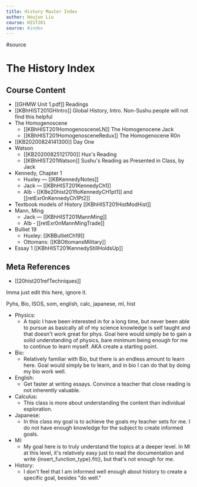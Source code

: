 ```yaml
---
title: History Master Index
author: Houjun Liu
course: HIST201
source: #index
---
```


#source

# The History Index

## Course Content

* [[GHMW Unit 1.pdf]] Readings 
* [[KBhHIST201GHIntro]] Global History, Intro. Non-Sushu people will not find this helpful
* The Homogenoscene
    * [[KBhHIST201HomogenosceneLN]] The Homogenocene Jack
    * [[KBhHIST201HomogenosceneRedux]] The Homogenocene R0n
* [[KB20200824141300]] Day One
* Watson 
    * [[KB20200825121700]] Hux's Reading
    * [[KBhHIST201Watson]] Sushu's Reading as Presented in Class, by Jack
* Kennedy, Chapter 1
    * Huxley — [[KBKennedyNotes]] 
    * Jack — [[KBhHIST201KennedyCh1]] 
	* Alb - [[KBe20hist201floKennedyCH1pt1]] and [[retExr0nKennedyCh1Pt2]]
* Textbook models of History [[KBhHIST201HistModHist]]
* Mann, Ming
    * Jack — [[KBhHIST201MannMing]]
	- Alb - [[retExr0nMannMingTrade]]
* Bulliet 19 
	* Huxley: [[KBBullietCh19]]
	* Ottomans: [[KBOttomansMilitary]]
* Essay 1 [[KBhHIST201KennedyStillHoldsUp]]

## Meta References
- [[20hist201refTechniques]]






Imma just edit this here, ignore it. 



Pyhs, Bio, ISOS, som, english, calc, japanese, ml, hist

- Physics:
	- A topic I have been interested in for a long time, but never been able to pursue as basically all of my science knowledge is self taught and that doesn't work great for phys. Goal here would simply be to gain a solid understanding of physics, bare minimum being enough for me to continue to learn myself. AKA create a starting point. 
- Bio:
	- Relatively familiar with Bio, but there is an endless amount to learn here. Goal would simply be to learn, and in bio I can do that by doing my bio work well. 
- English:
	- Get faster at writing essays. Convince a teacher that close reading is not inherently valuable. 
- Calculus: 
	- This class is more about understanding the content than individual exploration. 
- Japanese:
	- In this class my goal is to achieve the goals my teacher sets for me. I do not have enough knowledge for the subject to create informed goals. 
- Ml:
	- My goal here is to truly understand the topics at a deeper level. In Ml at this level, it's relatively easy just to read the documentation and write {insert_function_type}.fit(), but that's not enough for me. 
- History:
	- I don't feel that I am informed well enough about history to create a specific goal, besides "do well." 

















